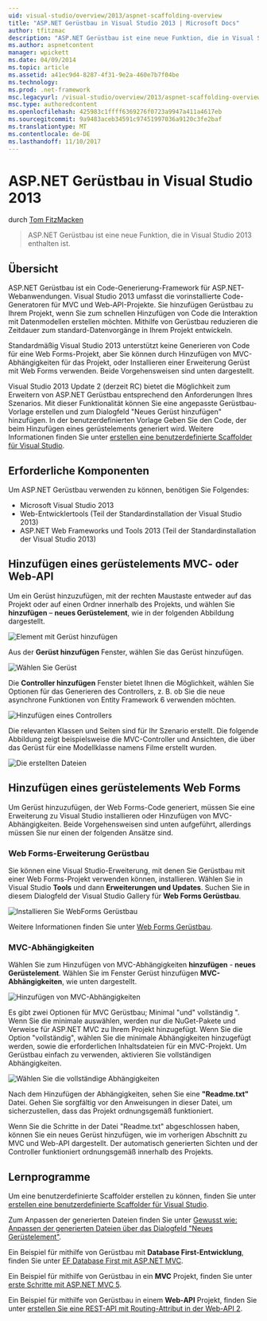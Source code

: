 ```yaml
---
uid: visual-studio/overview/2013/aspnet-scaffolding-overview
title: "ASP.NET Gerüstbau in Visual Studio 2013 | Microsoft Docs"
author: tfitzmac
description: "ASP.NET Gerüstbau ist eine neue Funktion, die in Visual Studio 2013 enthalten ist."
ms.author: aspnetcontent
manager: wpickett
ms.date: 04/09/2014
ms.topic: article
ms.assetid: a41ec9d4-8287-4f31-9e2a-460e7b7f04be
ms.technology: 
ms.prod: .net-framework
msc.legacyurl: /visual-studio/overview/2013/aspnet-scaffolding-overview
msc.type: authoredcontent
ms.openlocfilehash: 425983c1ffff6369276f0723a9947a411a4617eb
ms.sourcegitcommit: 9a9483aceb34591c97451997036a9120c3fe2baf
ms.translationtype: MT
ms.contentlocale: de-DE
ms.lasthandoff: 11/10/2017
---
```

<a name="aspnet-scaffolding-in-visual-studio-2013"></a>ASP.NET Gerüstbau in Visual Studio 2013
====================
durch [Tom FitzMacken](https://github.com/tfitzmac)

> ASP.NET Gerüstbau ist eine neue Funktion, die in Visual Studio 2013 enthalten ist.


## <a name="overview"></a>Übersicht

ASP.NET Gerüstbau ist ein Code-Generierung-Framework für ASP.NET-Webanwendungen. Visual Studio 2013 umfasst die vorinstallierte Code-Generatoren für MVC und Web-API-Projekte. Sie hinzufügen Gerüstbau zu Ihrem Projekt, wenn Sie zum schnellen Hinzufügen von Code die Interaktion mit Datenmodellen erstellen möchten. Mithilfe von Gerüstbau reduzieren die Zeitdauer zum standard-Datenvorgänge in Ihrem Projekt entwickeln.

Standardmäßig Visual Studio 2013 unterstützt keine Generieren von Code für eine Web Forms-Projekt, aber Sie können durch Hinzufügen von MVC-Abhängigkeiten für das Projekt, oder Installieren einer Erweiterung Gerüst mit Web Forms verwenden. Beide Vorgehensweisen sind unten dargestellt.

Visual Studio 2013 Update 2 (derzeit RC) bietet die Möglichkeit zum Erweitern von ASP.NET Gerüstbau entsprechend den Anforderungen Ihres Szenarios. Mit dieser Funktionalität können Sie eine angepasste Gerüstbau-Vorlage erstellen und zum Dialogfeld "Neues Gerüst hinzufügen" hinzufügen. In der benutzerdefinierten Vorlage Geben Sie den Code, der beim Hinzufügen eines gerüstelements generiert wird. Weitere Informationen finden Sie unter [erstellen eine benutzerdefinierte Scaffolder für Visual Studio](https://go.microsoft.com/fwlink/p/?LinkId=395029).

## <a name="prerequisites"></a>Erforderliche Komponenten

Um ASP.NET Gerüstbau verwenden zu können, benötigen Sie Folgendes:

- Microsoft Visual Studio 2013
- Web-Entwicklertools (Teil der Standardinstallation der Visual Studio 2013)
- ASP.NET Web Frameworks und Tools 2013 (Teil der Standardinstallation der Visual Studio 2013)

## <a name="add-a-scaffolded-item-to-mvc-or-web-api"></a>Hinzufügen eines gerüstelements MVC- oder Web-API

Um ein Gerüst hinzuzufügen, mit der rechten Maustaste entweder auf das Projekt oder auf einen Ordner innerhalb des Projekts, und wählen Sie **hinzufügen** – **neues Gerüstelement**, wie in der folgenden Abbildung dargestellt.

![Element mit Gerüst hinzufügen](aspnet-scaffolding-overview/_static/image1.png)

Aus der **Gerüst hinzufügen** Fenster, wählen Sie das Gerüst hinzufügen.

![Wählen Sie Gerüst](aspnet-scaffolding-overview/_static/image2.png)

Die **Controller hinzufügen** Fenster bietet Ihnen die Möglichkeit, wählen Sie Optionen für das Generieren des Controllers, z. B. ob Sie die neue asynchrone Funktionen von Entity Framework 6 verwenden möchten.

![Hinzufügen eines Controllers](aspnet-scaffolding-overview/_static/image3.png)

Die relevanten Klassen und Seiten sind für Ihr Szenario erstellt. Die folgende Abbildung zeigt beispielsweise die MVC-Controller und Ansichten, die über das Gerüst für eine Modellklasse namens Filme erstellt wurden.

![Die erstellten Dateien](aspnet-scaffolding-overview/_static/image4.png)

## <a name="add-a-scaffolded-item-to-web-forms"></a>Hinzufügen eines gerüstelements Web Forms

Um Gerüst hinzuzufügen, der Web Forms-Code generiert, müssen Sie eine Erweiterung zu Visual Studio installieren oder Hinzufügen von MVC-Abhängigkeiten. Beide Vorgehensweisen sind unten aufgeführt, allerdings müssen Sie nur einen der folgenden Ansätze sind.

### <a name="web-forms-scaffolding-extension"></a>Web Forms-Erweiterung Gerüstbau

Sie können eine Visual Studio-Erweiterung, mit denen Sie Gerüstbau mit einer Web Forms-Projekt verwenden können, installieren. Wählen Sie in Visual Studio **Tools** und dann **Erweiterungen und Updates**. Suchen Sie in diesem Dialogfeld der Visual Studio Gallery für **Web Forms Gerüstbau**.

![Installieren Sie WebForms Gerüstbau](aspnet-scaffolding-overview/_static/image5.png)

Weitere Informationen finden Sie unter [Web Forms Gerüstbau](https://go.microsoft.com/fwlink/p/?LinkId=396478).

### <a name="mvc-dependencies"></a>MVC-Abhängigkeiten

Wählen Sie zum Hinzufügen von MVC-Abhängigkeiten **hinzufügen** - **neues Gerüstelement**. Wählen Sie im Fenster Gerüst hinzufügen **MVC-Abhängigkeiten**, wie unten dargestellt.

![Hinzufügen von MVC-Abhängigkeiten](aspnet-scaffolding-overview/_static/image6.png)

Es gibt zwei Optionen für MVC Gerüstbau; Minimal "und" vollständig ". Wenn Sie die minimale auswählen, werden nur die NuGet-Pakete und Verweise für ASP.NET MVC zu Ihrem Projekt hinzugefügt. Wenn Sie die Option "vollständig", wählen Sie die minimale Abhängigkeiten hinzugefügt werden, sowie die erforderlichen Inhaltsdateien für ein MVC-Projekt. Um Gerüstbau einfach zu verwenden, aktivieren Sie vollständigen Abhängigkeiten.

![Wählen Sie die vollständige Abhängigkeiten](aspnet-scaffolding-overview/_static/image7.png)

Nach dem Hinzufügen der Abhängigkeiten, sehen Sie eine **"Readme.txt"** Datei. Gehen Sie sorgfältig vor den Anweisungen in dieser Datei, um sicherzustellen, dass das Projekt ordnungsgemäß funktioniert.

Wenn Sie die Schritte in der Datei "Readme.txt" abgeschlossen haben, können Sie ein neues Gerüst hinzufügen, wie im vorherigen Abschnitt zu MVC und Web-API dargestellt. Der automatisch generierten Sichten und der Controller funktioniert ordnungsgemäß innerhalb des Projekts.

## <a name="tutorials"></a>Lernprogramme

Um eine benutzerdefinierte Scaffolder erstellen zu können, finden Sie unter [erstellen eine benutzerdefinierte Scaffolder für Visual Studio](https://go.microsoft.com/fwlink/p/?LinkId=395029).

Zum Anpassen der generierten Dateien finden Sie unter [Gewusst wie: Anpassen der generierten Dateien über das Dialogfeld "Neues Gerüstelement"](https://blogs.msdn.com/b/webdev/archive/2013/12/26/how-to-customize-the-generated-files-from-the-new-scaffolded-item-dialog.aspx).

Ein Beispiel für mithilfe von Gerüstbau mit **Database First-Entwicklung**, finden Sie unter [EF Database First mit ASP.NET MVC](../../../mvc/overview/getting-started/database-first-development/setting-up-database.md).

Ein Beispiel für mithilfe von Gerüstbau in ein **MVC** Projekt, finden Sie unter [erste Schritte mit ASP.NET MVC 5](../../../mvc/overview/getting-started/introduction/getting-started.md).

Ein Beispiel für mithilfe von Gerüstbau in einem **Web-API** Projekt, finden Sie unter [erstellen Sie eine REST-API mit Routing-Attribut in der Web-API 2](../../../web-api/overview/web-api-routing-and-actions/create-a-rest-api-with-attribute-routing.md).
